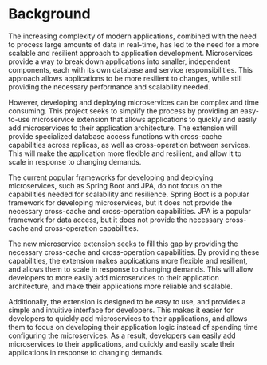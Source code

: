 # Background
The increasing complexity of modern applications, combined with the need to process large amounts of data in real-time, has led to the need for a more scalable and resilient approach to application development. Microservices provide a way to break down applications into smaller, independent components, each with its own database and service responsibilities. This approach allows applications to be more resilient to changes, while still providing the necessary performance and scalability needed.

However, developing and deploying microservices can be complex and time consuming. This project seeks to simplify the process by providing an easy-to-use microservice extension that allows applications to quickly and easily add microservices to their application architecture. The extension will provide specialized database access functions with cross-cache capabilities across replicas, as well as cross-operation between services. This will make the application more flexible and resilient, and allow it to scale in response to changing demands.

The current popular frameworks for developing and deploying microservices, such as Spring Boot and JPA, do not focus on the capabilities needed for scalability and resilience. Spring Boot is a popular framework for developing microservices, but it does not provide the necessary cross-cache and cross-operation capabilities. JPA is a popular framework for data access, but it does not provide the necessary cross-cache and cross-operation capabilities.

The new microservice extension seeks to fill this gap by providing the necessary cross-cache and cross-operation capabilities. By providing these capabilities, the extension makes applications more flexible and resilient, and allows them to scale in response to changing demands. This will allow developers to more easily add microservices to their application architecture, and make their applications more reliable and scalable.

Additionally, the extension is designed to be easy to use, and provides a simple and intuitive interface for developers. This makes it easier for developers to quickly add microservices to their applications, and allows them to focus on developing their application logic instead of spending time configuring the microservices. As a result, developers can easily add microservices to their applications, and quickly and easily scale their applications in response to changing demands.


